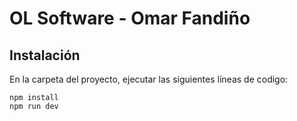 # OL Software - Omar Fandiño

## Instalación

En la carpeta del proyecto, ejecutar las siguientes líneas de codigo:

```
npm install
npm run dev
```